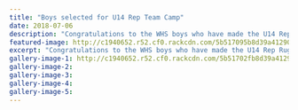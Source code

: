 ```yaml
---
title: "Boys selected for U14 Rep Team Camp"
date: 2018-07-06
description: "Congratulations to the WHS boys who have made the U14 Rep Rugby Camp..."
featured-image: http://c1940652.r52.cf0.rackcdn.com/5b517095b8d39a412900072d/WU-rugby-emblem.jpg
excerpt: "Congratulations to the WHS boys who have made the U14 Rep Rugby Camp."
gallery-image-1: http://c1940652.r52.cf0.rackcdn.com/5b51702fb8d39a412900072b/U14-Rep-Team-camps-boys-MUL-facebook.jpg
gallery-image-2: 
gallery-image-3: 
gallery-image-4: 
gallery-image-5: 
---
```

